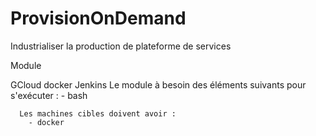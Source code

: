 # ProvisionOnDemand
Industrialiser la production de plateforme de services


Module

GCloud
  docker
    Jenkins
      Le module à besoin des éléments suivants pour s'exécuter :
        - bash

      Les machines cibles doivent avoir :
        - docker

